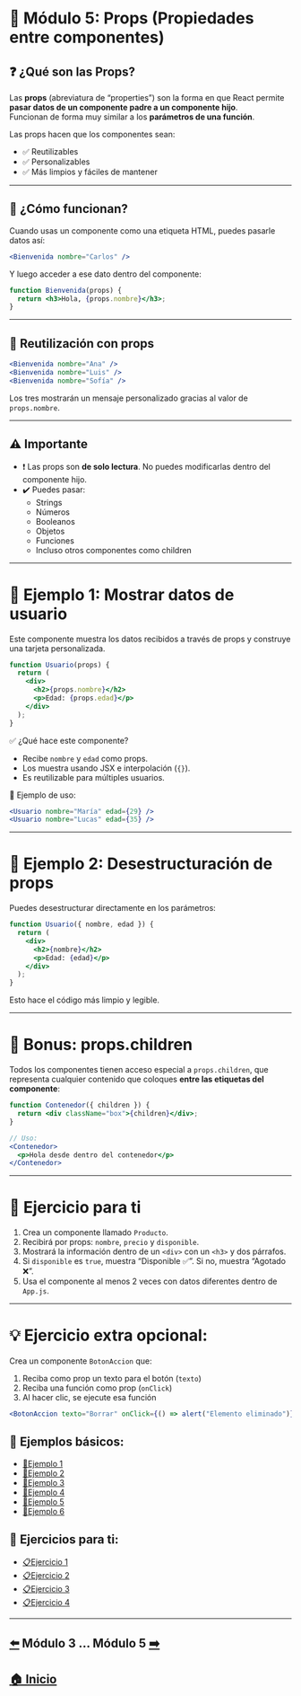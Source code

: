 # 📘 Módulo 5: Props (Propiedades entre componentes)

## ❓ ¿Qué son las Props?

Las **props** (abreviatura de “properties”) son la forma en que React permite **pasar datos de un componente padre a un componente hijo**.  
Funcionan de forma muy similar a los **parámetros de una función**.

Las props hacen que los componentes sean:

- ✅ Reutilizables
- ✅ Personalizables
- ✅ Más limpios y fáciles de mantener

---

## 🧩 ¿Cómo funcionan?

Cuando usas un componente como una etiqueta HTML, puedes pasarle datos así:

```jsx
<Bienvenida nombre="Carlos" />
```

Y luego acceder a ese dato dentro del componente:

```jsx
function Bienvenida(props) {
  return <h3>Hola, {props.nombre}</h3>;
}
```

---

## 🔁 Reutilización con props

```jsx
<Bienvenida nombre="Ana" />
<Bienvenida nombre="Luis" />
<Bienvenida nombre="Sofía" />
```

Los tres mostrarán un mensaje personalizado gracias al valor de `props.nombre`.

---

## ⚠️ Importante

- ❗ Las props son **de solo lectura**. No puedes modificarlas dentro del componente hijo.
- ✔️ Puedes pasar:
  - Strings
  - Números
  - Booleanos
  - Objetos
  - Funciones
  - Incluso otros componentes como children

---

# 🧪 Ejemplo 1: Mostrar datos de usuario

Este componente muestra los datos recibidos a través de props y construye una tarjeta personalizada.

```jsx
function Usuario(props) {
  return (
    <div>
      <h2>{props.nombre}</h2>
      <p>Edad: {props.edad}</p>
    </div>
  );
}
```

✅ ¿Qué hace este componente?

* Recibe `nombre` y `edad` como props.
* Los muestra usando JSX e interpolación (`{}`).
* Es reutilizable para múltiples usuarios.

📌 Ejemplo de uso:

```jsx
<Usuario nombre="María" edad={29} />
<Usuario nombre="Lucas" edad={35} />
```

---

# 🧪 Ejemplo 2: Desestructuración de props

Puedes desestructurar directamente en los parámetros:

```jsx
function Usuario({ nombre, edad }) {
  return (
    <div>
      <h2>{nombre}</h2>
      <p>Edad: {edad}</p>
    </div>
  );
}
```

Esto hace el código más limpio y legible.

---

# 🧠 Bonus: props.children

Todos los componentes tienen acceso especial a `props.children`, que representa cualquier contenido que coloques **entre las etiquetas del componente**:

```jsx
function Contenedor({ children }) {
  return <div className="box">{children}</div>;
}

// Uso:
<Contenedor>
  <p>Hola desde dentro del contenedor</p>
</Contenedor>
```

---

# 🎯 Ejercicio para ti

1. Crea un componente llamado `Producto`.
2. Recibirá por props: `nombre`, `precio` y `disponible`.
3. Mostrará la información dentro de un `<div>` con un `<h3>` y dos párrafos.
4. Si `disponible` es `true`, muestra “Disponible ✅”.
   Si no, muestra “Agotado ❌”.
5. Usa el componente al menos 2 veces con datos diferentes dentro de `App.js`.

---

# 💡 Ejercicio extra opcional:

Crea un componente `BotonAccion` que:

1. Reciba como prop un texto para el botón (`texto`)
2. Reciba una función como prop (`onClick`)
3. Al hacer clic, se ejecute esa función

```jsx
<BotonAccion texto="Borrar" onClick={() => alert("Elemento eliminado")} />
```

## 🧪 Ejemplos básicos:

* [📝Ejemplo 1](./Ejemplos/Ejemplo_1.md)
* [📝Ejemplo 2](./Ejemplos/Ejemplo_2.md)
* [📝Ejemplo 3](./Ejemplos/Ejemplo_3.md)
* [📝Ejemplo 4](./Ejemplos/Ejemplo_4.md)
* [📝Ejemplo 5](./Ejemplos/Ejemplo_5.md)
* [📝Ejemplo 6](./Ejemplos/Ejemplo_6.md)

## 🎯 Ejercicios para ti:

* [📋Ejercicio 1](./Ejercicios/Ejercicio_1.md)
* [📋Ejercicio 2](./Ejercicios/Ejercicio_2.md)
* [📋Ejercicio 3](./Ejercicios/Ejercicio_3.md)
* [📋Ejercicio 4](./Ejercicios/Ejercicio_4.md)

---

## [⬅️](../Modulo_3:_JSX_Sintaxis_especial_de_React/Modulo_3.md) Módulo 3 ... Módulo 5 [➡️](../Modulo_5:_Props_(Propiedades_entre_componentes)/Modulo_5.md)

## [🏠 Inicio](../README.md)
